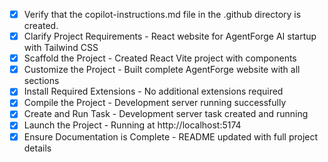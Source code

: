 <!-- Use this file to provide workspace-specific custom instructions to Copilot. -->
- [x] Verify that the copilot-instructions.md file in the .github directory is created.
- [x] Clarify Project Requirements - React website for AgentForge AI startup with Tailwind CSS
- [x] Scaffold the Project - Created React Vite project with components
- [x] Customize the Project - Built complete AgentForge website with all sections
- [x] Install Required Extensions - No additional extensions required
- [x] Compile the Project - Development server running successfully
- [x] Create and Run Task - Development server task created and running
- [x] Launch the Project - Running at http://localhost:5174
- [x] Ensure Documentation is Complete - README updated with full project details